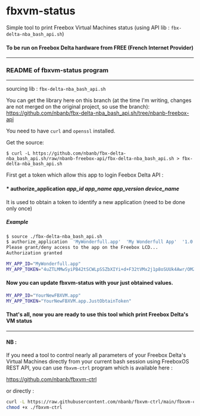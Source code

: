 # fbxvm-status
Simple tool to print Freebox Virtual Machines status (using API lib : `fbx-delta-nba_bash_api.sh`)
#### To be run on Freebox Delta hardware from FREE (French Internet Provider)



--------------------------------------------------------------------------------------------------------------------
### README of fbxvm-status program
--------------------------------------------------------------------------------------------------------------------



sourcing lib : `fbx-delta-nba_bash_api.sh`

You can get the library here on this branch (at the time I'm writing, changes are not merged on the original project, so use the branch):
https://github.com/nbanb/fbx-delta-nba_bash_api.sh/tree/nbanb-freebox-api

You need to have `curl` and `openssl` installed.

Get the source:

    $ curl -L https://github.com/nbanb/fbx-delta-nba_bash_api.sh/raw/nbanb-freebox-api/fbx-delta-nba_bash_api.sh > fbx-delta-nba_bash_api.sh


First get a token which allow this app to login Feebox Delta API :

#### *  authorize_application *app_id* *app_name* *app_version* *device_name*
It is used to obtain a token to identify a new application (need to be done only once)
##### Example
```bash
$ source ./fbx-delta-nba_bash_api.sh
$ authorize_application  'MyWonderfull.app'  'My Wonderfull App'  '1.0.0'  'Deb 11'
Please grant/deny access to the app on the Freebox LCD...
Authorization granted

MY_APP_ID="MyWonderfull.app"
MY_APP_TOKEN="4uZTLMMwSyiPB42tSCWLpSSZbXIYi+d+F32tVMx2j1p8oSUUk4Awr/OMZne4RRlY"
```


#### Now you can update fbxvm-status with your just obtained values.
```bash
MY_APP_ID="YourNewFBXVM.app" 
MY_APP_TOKEN="YourNewFBXVM.app.JustObtainToken"
```

#### That's all, now you are ready to use this tool which print Freebox Delta's VM status

__________________________________________________________________________________________

#### NB : 

If you need a tool to control nearly all parameters of your Freebox Delta's Virtual Machines directly from 
your current bash session using FreeboxOS REST API, you can use `fbxvm-ctrl` program which is available here : 

https://github.com/nbanb/fbxvm-ctrl


or directly :

```bash
curl -L https://raw.githubusercontent.com/nbanb/fbxvm-ctrl/main/fbxvm-ctrl > ./fbxvm-ctrl
chmod +x ./fbxvm-ctrl
```






